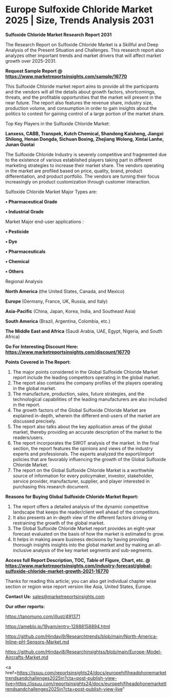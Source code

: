 # Europe Sulfoxide Chloride Market 2025 | Size, Trends Analysis 2031

<strong>Sulfoxide Chloride Market Research Report 2031</strong>

The Research Report on Sulfoxide Chloride Market is a Skillful and Deep Analysis of the Present Situation and Challenges. This research report also analyzes other important trends and market drivers that will affect market growth over 2025-2031.

<strong>Request Sample Report @ <a href=https://www.marketreportsinsights.com/sample/16770>https://www.marketreportsinsights.com/sample/16770</a></strong>

This Sulfoxide Chloride market report aims to provide all the participants and the vendors will all the details about growth factors, shortcomings, threats, and the profitable opportunities that the market will present in the near future. The report also features the revenue share, industry size, production volume, and consumption in order to gain insights about the politics to contest for gaining control of a large portion of the market share.

Top Key Players in the Sulfoxide Chloride Market:

<strong>Lanxess, CABB, Transpek, Kutch Chemical, Shandong Kaisheng, Jiangxi Shilong, Henan Dongda, Sichuan Boxing, Zhejiang Wolong, Xintai Lanhe, Junan Guotai</strong>

The Sulfoxide Chloride Industry is severely competitive and fragmented due to the existence of various established players taking part in different marketing strategies to increase their market share. The vendors operating in the market are profiled based on price, quality, brand, product differentiation, and product portfolio. The vendors are turning their focus increasingly on product customization through customer interaction.

Sulfoxide Chloride Market Major Types are:

<strong>• Pharmaceutical Grade

• Industrial Grade</strong>

Market Major end-user applications :

<strong>• Pesticide

• Dye

• Pharmaceuticals

• Chemical

• Others</strong>

Regional Analysis

</u><strong><b>North America</b></strong> (the United States, Canada, and Mexico)

<strong><b>Europe </b></strong>(Germany, France, UK, Russia, and Italy)

<strong><b>Asia-Pacific</b></strong> (China, Japan, Korea, India, and Southeast Asia)

<strong><b>South America</b></strong> (Brazil, Argentina, Colombia, etc.)

<strong><b>The Middle East and Africa</b></strong> (Saudi Arabia, UAE, Egypt, Nigeria, and South Africa)

<strong>Go For Interesting Discount Here: <a href=https://www.marketreportsinsights.com/discount/16770>https://www.marketreportsinsights.com/discount/16770</a></strong>

<strong>Points Covered in The Report:</strong>
<ol>
  <li>The major points considered in the Global Sulfoxide Chloride Market report include the leading competitors operating in the global market.</li>
  <li>The report also contains the company profiles of the players operating in the global market.</li>
  <li>The manufacture, production, sales, future strategies, and the technological capabilities of the leading manufacturers are also included in the report.</li>
  <li>The growth factors of the Global Sulfoxide Chloride Market are explained in-depth, wherein the different end-users of the market are discussed precisely.</li>
  <li>The report also talks about the key application areas of the global market, thereby providing an accurate description of the market to the readers/users.</li>
  <li>The report incorporates the SWOT analysis of the market. In the final section, the report features the opinions and views of the industry experts and professionals. The experts analyzed the export/import policies that are favorably influencing the growth of the Global Sulfoxide Chloride Market.</li>
  <li>The report on the Global Sulfoxide Chloride Market is a worthwhile source of information for every policymaker, investor, stakeholder, service provider, manufacturer, supplier, and player interested in purchasing this research document.</li>
</ol>
<strong>Reasons for Buying Global Sulfoxide Chloride Market Report:</strong>

<ol>
  <li>The report offers a detailed analysis of the dynamic competitive landscape that keeps the reader/client well ahead of the competitors.</li>
  <li>It also presents an in-depth view of the different factors driving or restraining the growth of the global market.</li>
  <li>The Global Sulfoxide Chloride Market report provides an eight-year forecast evaluated on the basis of how the market is estimated to grow.</li>
  <li>It helps in making aware business decisions by having providing thorough insights insights into the global market and by making an all-inclusive analysis of the key market segments and sub-segments.</li>
</ol>
<strong>Access full Report Description, TOC, Table of Figure, Chart, etc. @ <a href=https://www.marketreportsinsights.com/industry-forecast/global-sulfoxide-chloride-market-growth-2021-16770>https://www.marketreportsinsights.com/industry-forecast/global-sulfoxide-chloride-market-growth-2021-16770</a></strong>


Thanks for reading this article; you can also get individual chapter wise section or region wise report version like Asia, United States, Europe.

<strong>Contact Us:</strong>
sales@marketreportsinsights.com

<strong>Our other reports:</strong>

<a href=https://tanomuno.com/illust/491371>https://tanomuno.com/illust/491371</a>

<a href=https://ameblo.jp/18yam/entry-12888158894.html>https://ameblo.jp/18yam/entry-12888158894.html</a>

<a href=https://github.com/Hindavi9/Researchtrends/blob/main/North-America-Inline-pH-Sensors-Market.md>https://github.com/Hindavi9/Researchtrends/blob/main/North-America-Inline-pH-Sensors-Market.md</a>

<a href=https://github.com/Hindavi8/Researchinsightss/blob/main/Europe-Model-Aircrafts-Market.md>https://github.com/Hindavi8/Researchinsightss/blob/main/Europe-Model-Aircrafts-Market.md</a>

<a href=https://issuu.com/reportsinsights24/docs/europehifiheadphonemarkettrendsandchallenges2025in?cta=post-publish-view-live>https://issuu.com/reportsinsights24/docs/europehifiheadphonemarkettrendsandchallenges2025in?cta=post-publish-view-live</a>"

